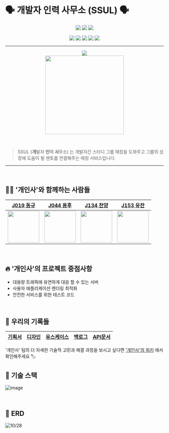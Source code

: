 # 🗣 개발자 인력 사무소 (SSUL) 🗣 

<p align='center'>
    <img src="https://img.shields.io/badge/React-v17.0.1-blue?logo=React"/>
    <img src="https://img.shields.io/badge/node.js-v16.8.0-green?logo=Node.js"/>
    <img src="https://img.shields.io/badge/express-v16.8.0-000000?logo=express"/>
 </p>
<p align='center'>
    <img src="https://img.shields.io/badge/mysql-v16.8.0-4479A1?logo=mysql"/>
    <img src="https://img.shields.io/badge/storybook-v6.0.28-ff69b4?logo=storybook"/>
    <img src="https://img.shields.io/badge/Typescript-v4.0.5-blue?logo=typescript"/>
    <img src="https://img.shields.io/badge/jest-v26.6.3-orange?logo=jest"/>
<img src="https://img.shields.io/badge/cypress-^7.11.0-17202C?logo=cypress">
  
</p>

---


<p align="center">
  <img src="https://hits.seeyoufarm.com/api/count/incr/badge.svg?url=https%3A%2F%2Fgithub.com%2Fboostcampwm-2021%2Fweb32-SSUL&count_bg=%2300C5AA&title_bg=%23555555&icon=&icon_color=%23E7E7E7&title=hits&edge_flat=false"/>
  
  <br>
  
<img width="250" height="250" src="https://i.imgur.com/fZ4cxsz.png" />
</p>
    
<br>
    
> SSUL (**개**발자 **인**력 **사**무소) 는 개발자간 스터디 그룹 매칭을 도와주고 그룹의 성장에 도움이 될 멘토를 연결해주는 매칭 서비스입니다.
</p>

---

<br>

## 🧑‍💻 '개인사'와 함께하는 사람들

|[J019 동규](https://github.com/donggggg)|[J044 용후](https://github.com/who-is-hu)|[J134 찬양](https://github.com/ChanYangYu)|[J153 유찬](https://github.com/yuchanleeme)|
|----|----|----|----|
|<img src="https://github.com/donggggg.png" width="100">|<img src="https://github.com/who-is-hu.png" width="100">|<img src="https://github.com/ChanYangYu.png" width="100">|<img src="https://github.com/yuchanleeme.png" width="100">|

<br>

## 🔥 '개인사'의 프로젝트 중점사항
- 대용량 트래픽에 유연하게 대응 할 수 있는 서버
- 사용자 애플리케이션 렌더링 최적화
- 안전한 서비스를 위한 테스트 코드 

<br>

## 📖 우리의 기록들
|[기획서](https://github.com/boostcampwm-2021/web32-SSUL/wiki/presentation)|[디자인](https://www.figma.com/file/HhISNb5VOEJcImzU7MLNzx/%EA%B0%9C%EC%9D%B8%EC%82%AC-%EB%94%94%EC%9E%90%EC%9D%B8?node-id=0%3A1) |[유스케이스](https://github.com/boostcampwm-2021/web32-SSUL/wiki/usecase) |[백로그](https://docs.google.com/spreadsheets/d/13m40j3O4UW8cnAGXQQES4ArYoOeRdhcYtkemZihU6RI/edit?usp=sharing) |[API문서](https://github.com/boostcampwm-2021/web32-SSUL/wiki/API) |
|-|-|-|-|-|

'개인사' 팀의 더 자세한 기술적 고민과 해결 과정을 보시고 싶다면 ['개인사'의 위키](https://github.com/boostcampwm-2021/web32-SSUL/wiki) 에서 확인해주세요 🏷
<br>

## 🔧 기술 스택
![image](https://user-images.githubusercontent.com/6914465/139236371-c5e171a5-0416-4737-a3a2-66aaecb6e057.png)

<br>

## 📄 ERD

![10/28](https://i.imgur.com/SCC0gCm.png)
